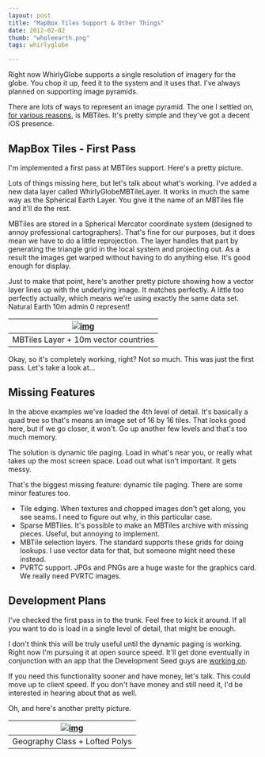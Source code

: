 ```yaml
--- 
layout: post
title: "MapBox Tiles Support & Other Things"
date: 2012-02-02
thumb: "wholeearth.png"
tags: whirlyglobe

--- 
```



Right now WhirlyGlobe supports a single resolution of imagery for the globe.  You chop it up, feed it to the system and it uses that.  I've always planned on supporting image pyramids.

There are lots of ways to represent an image pyramid.  The one I settled on, [for various reasons](http://mousebirdconsulting.blogspot.com/2011/11/image-pyramid-support-mapbox-tiles.html), is MBTiles.  It's pretty simple and they've got a decent iOS presence.


## MapBox Tiles - First Pass

I'm implemented a first pass at MBTiles support.  Here's a pretty picture.

Lots of things missing here, but let's talk about what's working.  I've added a new data layer called WhirlyGlobeMBTileLayer.  It works in much the same way as the Spherical Earth Layer.  You give it  the name of an MBTiles file and it'll do the rest.

MBTiles are stored in a Spherical Mercator coordinate system (designed to annoy professional cartographers).  That's fine for our purposes, but it does mean we have to do a little reprojection.  The layer handles that part by generating the triangle grid in the local system and projecting out.  As a result the images get warped without having to do anything else.  It's good enough for display.

Just to make that point, here's another pretty picture showing how a vector layer lines up with the underlying image.  It matches perfectly.  A little too perfectly actually, which means we're using exactly the same data set.  Natural Earth 10m admin 0 represent!

| [![img](http://1.bp.blogspot.com/-rbVFRWNoBFU/Tyto_7pT-nI/AAAAAAAAACw/DDCnCSkl1jM/s320/Vectors+Overlaid.png)](http://1.bp.blogspot.com/-rbVFRWNoBFU/Tyto_7pT-nI/AAAAAAAAACw/DDCnCSkl1jM/s1600/Vectors+Overlaid.png) |
| ------------------------------------------------------------ |
| MBTiles Layer + 10m vector countries                         |

Okay, so it's completely working, right?  Not so much.  This was just the first pass.  Let's take a look at...

## Missing Features

In the above examples we've loaded the 4th level of detail.  It's basically a quad tree so that's means an image set of 16 by 16 tiles.  That looks good here, but if we go closer, it won't.  Go up another few levels and that's too much memory.

The solution is dynamic tile paging.  Load in what's near you, or really what takes up the most screen space.  Load out what isn't important.  It gets messy.

That's the biggest missing feature: dynamic tile paging.  There are some minor features too.  

- Tile edging.  When textures and chopped images don't get along, you see seams.  I need to figure out why, in this particular case.
- Sparse MBTiles.  It's possible to make an MBTiles archive with missing pieces.  Useful, but annoying to implement.
- MBTile selection layers.  The standard supports these grids for doing lookups.  I use vector data for that, but someone might need these instead.
- PVRTC support.  JPGs and PNGs are a huge waste for the graphics card.  We really need PVRTC images.

## Development Plans

I've checked the first pass in to the trunk.  Feel free to kick it around.  If all you want to do is load in a single level of detail, that might be enough.

I don't think this will be truly useful until the dynamic paging is working.  Right now I'm pursuing it at open source speed.  It'll get done eventually in conjunction with an app that the Development Seed guys are [working on](https://github.com/incanus/Mapresent).

If you need this functionality sooner and have money, let's talk.  This could move up to client speed.  If you don't have money and still need it, I'd be interested in hearing about that as well.

Oh, and here's another pretty picture.

| [![img](http://2.bp.blogspot.com/-X4s_CY8m82k/Tyt0r45p2yI/AAAAAAAAAC4/OaF0nlRpIo0/s320/Lofted+Polys.png)](http://2.bp.blogspot.com/-X4s_CY8m82k/Tyt0r45p2yI/AAAAAAAAAC4/OaF0nlRpIo0/s1600/Lofted+Polys.png) |
| ------------------------------------------------------------ |
| Geography Class + Lofted Polys                               |